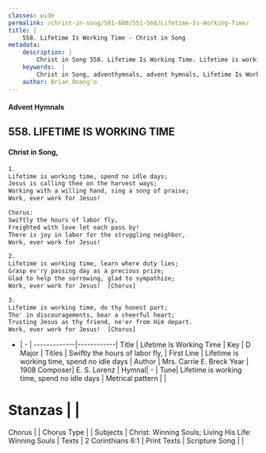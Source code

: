 ```yaml
---
classes: wide
permalink: /christ-in-song/501-600/551-560/Lifetime-Is-Working-Time/
title: |
    558. Lifetime Is Working Time - Christ in Song
metadata:
    description: |
        Christ in Song 558. Lifetime Is Working Time. Lifetime is working time, spend no idle days; Jesus is calling thee on the harvest ways; Working with a willing hand, sing a song of praise; Work, ever work for Jesus! Chorus: Swiftly the hours of labor fly, Freighted with love let each pass by! There is joy in labor for the struggling neighbor, Work, ever work for Jesus!
    keywords:  |
        Christ in Song, adventhymnals, advent hymnals, Lifetime Is Working Time, Lifetime is working time, spend no idle days. Swiftly the hours of labor fly,
    author: Brian Onang'o
---
```


#### Advent Hymnals
## 558. LIFETIME IS WORKING TIME
####  Christ in Song,

```txt
1.
Lifetime is working time, spend no idle days;
Jesus is calling thee on the harvest ways;
Working with a willing hand, sing a song of praise;
Work, ever work for Jesus!

Chorus:
Swiftly the hours of labor fly,
Freighted with love let each pass by!
There is joy in labor for the struggling neighbor,
Work, ever work for Jesus!

2.
Lifetime is working time, learn where duty lies;
Grasp ev'ry passing day as a precious prize;
Glad to help the sorrowing, glad to sympathize;
Work, ever work for Jesus!  [Chorus]

3.
Lifetime is working time, do thy honest part;
Tho' in discouragements, bear a cheerful heart;
Trusting Jesus as thy friend, ne'er from Him depart.  
Work, ever work for Jesus!  [Chorus]

```

- |   -  |
-------------|------------|
Title | Lifetime Is Working Time |
Key | D Major |
Titles | Swiftly the hours of labor fly, |
First Line | Lifetime is working time, spend no idle days |
Author | Mrs. Carrie E. Breck
Year | 1908
Composer| E. S. Lorenz |
Hymnal|  - |
Tune| Lifetime is working time, spend no idle days |
Metrical pattern | |
# Stanzas |  |
Chorus |  |
Chorus Type |  |
Subjects | Christ: Winning Souls; Living His Life: Winning Souls |
Texts | 2 Corinthians 6:1 |
Print Texts | 
Scripture Song |  |
    
